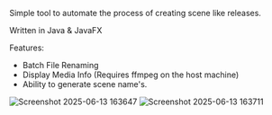 Simple tool to automate the process of creating scene like releases.

Written in Java & JavaFX

Features:
- Batch File Renaming
- Display Media Info (Requires ffmpeg on the host machine)
- Ability to generate scene name's.
  
![Screenshot 2025-06-13 163647](https://github.com/user-attachments/assets/624617c2-779b-4ce4-8d06-3113cd0059ea)
![Screenshot 2025-06-13 163711](https://github.com/user-attachments/assets/3efac48e-320a-4294-b47f-6dad1f3dec20)

